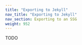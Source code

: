 ```yaml
---
title: "Exporting to Jekyll"
nav_title: "Exporting to Jekyll"
nav_section: Exporting to an SSG
weight: 952
---
```


TODO